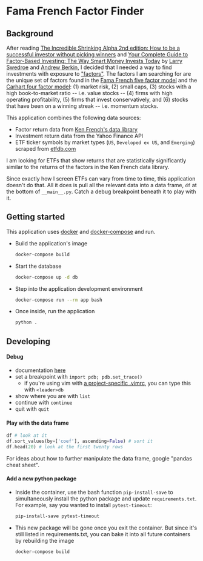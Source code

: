 # Fama French Factor Finder

## Background

After reading [The Incredible Shrinking Alpha 2nd edition: How to be a successful investor without picking winners](https://www.amazon.com/gp/product/B08BX5HRLJ) and [Your Complete Guide to Factor-Based Investing: The Way Smart Money Invests Today](https://www.amazon.com/gp/product/B01N7FCW2D) by [Larry Swedroe](https://www.amazon.com/Larry-E-Swedroe/e/B000APJJ8O) and [Andrew Berkin](https://www.amazon.com/Andrew-L-Berkin/e/B01N303388), I decided that I needed a way to find investments with exposure to ["factors"](https://en.wikipedia.org/wiki/Factor_investing). The factors I am searching for are the unique set of factors found in the [Fama French five factor model](https://en.wikipedia.org/wiki/Fama%E2%80%93French_three-factor_model) and the [Carhart four factor model](https://en.wikipedia.org/wiki/Carhart_four-factor_model): (1) market risk, (2) small caps, (3) stocks with a high book-to-market ratio -- i.e. value stocks -- (4) firms with high operating profitability, (5) firms that invest conservatively, and (6) stocks that have been on a winning streak -- i.e. momentum stocks.

This application combines the following data sources:
* Factor return data from [Ken French's data library](http://mba.tuck.dartmouth.edu/pages/faculty/ken.french/data_library.html)
* Investment return data from the Yahoo Finance API
* ETF ticker symbols by market types (`US`, `Developed ex US`, and `Emerging`) scraped from [etfdb.com](https://etfdb.com)

I am looking for ETFs that show returns that are statistically significantly similar to the returns of the factors in the Ken French data library.

Since exactly how I screen ETFs can vary from time to time, this application doesn't do that. All it does is pull all the relevant data into a data frame, `df` at the bottom of `__main__.py`. Catch a debug breakpoint beneath it to play with it.

## Getting started

This application uses [docker](https://docs.docker.com/get-docker/) and [docker-compose](https://docs.docker.com/compose/install/) and run.


* Build the application's image
  ```sh
  docker-compose build
  ```
* Start the database
  ```sh
  docker-compose up -d db
  ```
* Step into the application development environment
  ```sh
  docker-compose run --rm app bash
  ```
* Once inside, run the application
  ```sh
  python .
  ```

## Developing

#### Debug
* documentation [here](https://docs.python.org/3/library/pdb.html)
* set a breakpoint with `import pdb; pdb.set_trace()`
  * if you're using vim with [a project-specific .vimrc](https://andrew.stwrt.ca/posts/project-specific-vimrc/), you can type this with `<leader>db`
* show where you are with `list`
* continue with `continue`
* quit with `quit`

#### Play with the data frame
```py
df # look at it
df.sort_values(by=['coef'], ascending=False) # sort it
df.head(20) # look at the first twenty rows
```
For ideas about how to further manipulate the data frame, google "pandas cheat sheet".

#### Add a new python package
* Inside the container, use the bash function `pip-install-save` to simultaneously install the python package and update `requirements.txt`. For example, say you wanted to install `pytest-timeout`:
  ```sh
  pip-install-save pytest-timeout
  ```
* This new package will be gone once you exit the container. But since it's still listed in requirements.txt, you can bake it into all future containers by rebuilding the image
  ```sh
  docker-compose build
  ```
